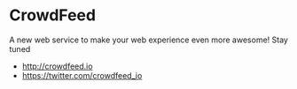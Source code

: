 # CrowdFeed
A new web service to make your web experience even more awesome!
Stay tuned
- http://crowdfeed.io
- https://twitter.com/crowdfeed_io
